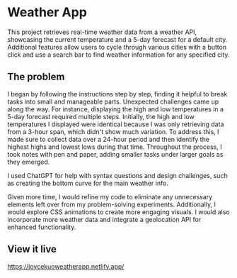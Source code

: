 # Weather App

This project retrieves real-time weather data from a weather API, showcasing the current temperature and a 5-day forecast for a default city. Additional features allow users to cycle through various cities with a button click and use a search bar to find weather information for any specified city.


## The problem

I began by following the instructions step by step, finding it helpful to break tasks into small and manageable parts. Unexpected challenges came up along the way. For instance, displaying the high and low temperatures in a 5-day forecast required multiple steps. Initially, the high and low temperatures I displayed were identical because I was only retrieving data from a 3-hour span, which didn't show much variation. To address this, I made sure to collect data over a 24-hour period and then identify the highest highs and lowest lows during that time. Throughout the process, I took notes with pen and paper, adding smaller tasks under larger goals as they emerged.

I used ChatGPT for help with syntax questions and design challenges, such as creating the bottom curve for the main weather info.

Given more time, I would refine my code to eliminate any unnecessary elements left over from my problem-solving experiments. Additionally, I would explore CSS animations to create more engaging visuals. I would also incorporate more weather data and integrate a geolocation API for enhanced functionality. 


## View it live

https://joycekuoweatherapp.netlify.app/